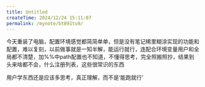 ```yaml
---
title: Untitled
createTime: 2024/12/24 15:11:07
permalink: /mynote/bt891tu9/
---
```


​	今天重装了电脑，配置环境感觉都简简单单，但是没有笔记稀里糊涂实现的功能和配置，难以复刻，以前做事就是一知半解，能运行就行，连配合环境变量用户和全局都不清楚，加%%中path配置也不知道，不懂得思考，完全照搬照抄，结果到头来啥都不会，什么注册列表，这些很常识的东西



用户学东西还是应该多思考，真正理解，而不是‘能跑就行’
